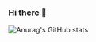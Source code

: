 ### Hi there 👋

![Anurag's GitHub stats](https://github-readme-stats.vercel.app/api?BeatrizCPerez=anuraghazra&show_icons=true&theme=radical)

